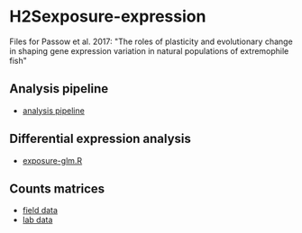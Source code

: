 # H2Sexposure-expression
Files for Passow et al. 2017: "The roles of plasticity and evolutionary change in shaping gene expression variation in natural populations of extremophile fish"

## Analysis pipeline
 - [analysis pipeline](https://github.com/jokelley/H2Sexposure-expression/blob/master/linux_scripts.txt)

## Differential expression analysis 
 - [exposure-glm.R](https://github.com/jokelley/H2Sexposure-expression/blob/master/exposure-glm.R)

## Counts matrices
 - [field data](https://github.com/jokelley/H2Sexposure-expression/blob/master/field_gene_count_matrix.csv)
 - [lab data](https://github.com/jokelley/H2Sexposure-expression/blob/master/lab_gene_count_matrix.csv)
